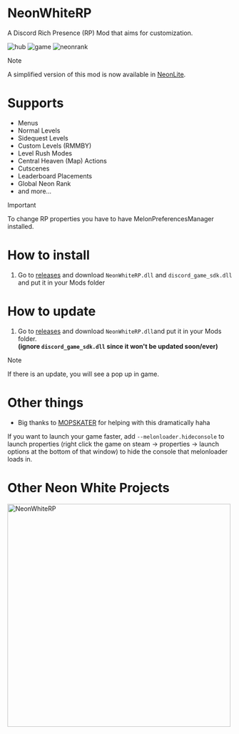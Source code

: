 # NeonWhiteRP
A Discord Rich Presence (RP) Mod that aims for customization.

![hub](https://github.com/Tuchan/NeonWhiteRP/assets/43300571/2bf7bf26-ae49-49e8-b634-945fd911b5fa) ![game](https://github.com/Tuchan/NeonWhiteRP/assets/43300571/cb1e9cf7-4a22-4d45-8258-7623a2597428) ![neonrank](https://github.com/Tuchan/NeonWhiteRP/assets/43300571/57955a80-b2fb-411f-bfa6-95bffdf88a9b)

> [!NOTE]  
> A simplified version of this mod is now available in [NeonLite](https://github.com/MOPSKATER/NeonLite).

# Supports
- Menus
- Normal Levels
- Sidequest Levels
- Custom Levels (RMMBY)
- Level Rush Modes
- Central Heaven (Map) Actions
- Cutscenes
- Leaderboard Placements
- Global Neon Rank
- and more...

> [!IMPORTANT]  
> To change RP properties you have to have MelonPreferencesManager installed.


# How to install
1. Go to [releases](https://github.com/Tuchan/NeonWhiteRP/releases/latest) and download `NeonWhiteRP.dll` and `discord_game_sdk.dll` and put it in your Mods folder

# How to update
1. Go to [releases](https://github.com/Tuchan/NeonWhiteRP/releases/latest) and download `NeonWhiteRP.dll`and put it in your Mods folder.<br>**(ignore `discord_game_sdk.dll` since it won't be updated soon/ever)**

> [!NOTE]  
> If there is an update, you will see a pop up in game.

# Other things
- Big thanks to [MOPSKATER](https://github.com/MOPSKATER) for helping with this dramatically haha

If you want to launch your game faster, add `--melonloader.hideconsole` to launch properties (right click the game on steam -> properties -> launch options at the bottom of that window) to hide the console that melonloader loads in.

# Other Neon White Projects

[<img alt="NeonWhiteRP" width="500px" src="https://socialify.git.ci/Tuchan/NeonSoundReplacer/image?description=1&owner=1&theme=Dark"/>](https://github.com/Tuchan/NeonSoundReplacer)
